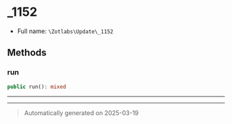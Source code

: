
# _1152





* Full name: `\Zotlabs\Update\_1152`




## Methods


### run



```php
public run(): mixed
```












***


***
> Automatically generated on 2025-03-19

